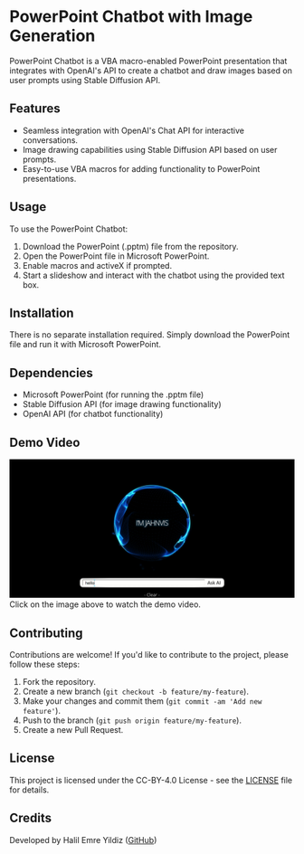 # PowerPoint Chatbot with Image Generation

PowerPoint Chatbot is a VBA macro-enabled PowerPoint presentation that integrates with OpenAI's API to create a chatbot and draw images based on user prompts using Stable Diffusion API.

## Features

- Seamless integration with OpenAI's Chat API for interactive conversations.
- Image drawing capabilities using Stable Diffusion API based on user prompts.
- Easy-to-use VBA macros for adding functionality to PowerPoint presentations.

## Usage

To use the PowerPoint Chatbot:

1. Download the PowerPoint (.pptm) file from the repository.
2. Open the PowerPoint file in Microsoft PowerPoint.
3. Enable macros and activeX if prompted.
4. Start a slideshow and interact with the chatbot using the provided text box.

## Installation

There is no separate installation required. Simply download the PowerPoint file and run it with Microsoft PowerPoint.

## Dependencies

- Microsoft PowerPoint (for running the .pptm file)
- Stable Diffusion API (for image drawing functionality)
- OpenAI API (for chatbot functionality)

## Demo Video
[![Watch the video](JAHNVIS_v1_preview.png?raw=true)](https://youtu.be/P0Z648IYQIE)
Click on the image above to watch the demo video.

## Contributing

Contributions are welcome! If you'd like to contribute to the project, please follow these steps:

1. Fork the repository.
2. Create a new branch (`git checkout -b feature/my-feature`).
3. Make your changes and commit them (`git commit -am 'Add new feature'`).
4. Push to the branch (`git push origin feature/my-feature`).
5. Create a new Pull Request.

## License

This project is licensed under the CC-BY-4.0 License - see the [LICENSE](LICENSE) file for details.

## Credits

Developed by Halil Emre Yildiz ([GitHub](https://github.com/JahnStar))


